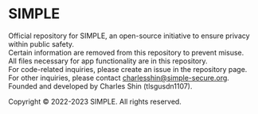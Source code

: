 # SIMPLE  
Official repository for SIMPLE, an open-source initiative to ensure privacy within public safety.  
Certain information are removed from this repository to prevent misuse.   
All files necessary for app functionality are in this repository.  
For code-related inquiries, please create an issue in the repository page.  
For other inquiries, please contact charlesshin@simple-secure.org.  
Founded and developed by Charles Shin (tlsgusdn1107).  

Copyright © 2022-2023 SIMPLE. All rights reserved.
